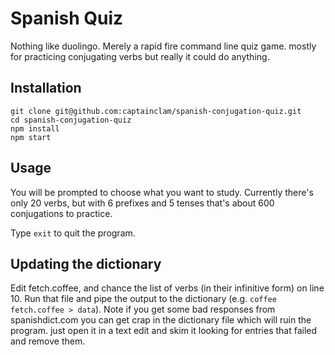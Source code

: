 # Spanish Quiz

Nothing like duolingo. Merely a rapid fire command line quiz game. mostly for practicing conjugating verbs but really it could do anything.


## Installation
```
git clone git@github.com:captainclam/spanish-conjugation-quiz.git
cd spanish-conjugation-quiz
npm install
npm start
```

## Usage

You will be prompted to choose what you want to study. Currently there's only 20 verbs, but with 6 prefixes and 5 tenses that's about 600 conjugations to practice.

Type `exit` to quit the program.


## Updating the dictionary

Edit fetch.coffee, and chance the list of verbs (in their infinitive form) on line 10. Run that file and pipe the output to the dictionary (e.g. `coffee fetch.coffee > data`). Note if you get some bad responses from spanishdict.com you can get crap in the dictionary file which will ruin the program. just open it in a text edit and skim it looking for entries that failed and remove them.

